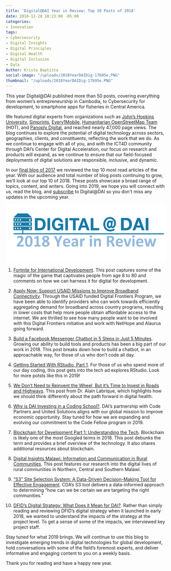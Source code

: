 ```yaml
---
title: 'Digital@DAI Year in Review: Top 10 Posts of 2018'
date: 2018-12-28 10:23:00 -05:00
categories:
- Innovation
tags:
- Cybersecurity
- Digital Insights
- Digital Principles
- Digital Health
- Digital Inclusion
- Data
Author: Krista Baptista
social-image: "/uploads/2018YearDAIDig-17b95e.PNG"
thumbnail: "/uploads/2018YearDAIDig-17b95e.PNG"
---
```


This year Digital@DAI published more than 50 posts, covering everything from women’s entrepreneurship in Cambodia, to Cybersecurity for development, to smartphone apps for fisheries in Central America.

We featured digital experts from organizations such as [John’s Hopkins University](https://twitter.com/alabriqu), [Simprints](https://www.simprints.com/), [Every1Mobile](https://www.every1mobile.com/), [Humanitarian OpenStreetMap Team](https://www.hotosm.org/) (HOT), and [Panoply Digital](https://www.panoplydigital.com/), and reached nearly 47,000 page views. The blog continues to explore the potential of digital technology across sectors, geographies, clients, and constituents, reflecting the work that we do.  As we continue to engage with all of you, and with the ICT4D community through DAI’s Center for Digital Acceleration, our focus on research and products will expand, as we continue to ensure that  our field-focused  deployments of digital solutions are responsible, inclusive, and dynamic.

In our [final blog of 2017](https://dai-global-digital.com/digital-at-dai-year-in-review-top-ten-posts-of-2017.html?utm_source=related-box) we reviewed the top 10 most read articles of the year. With our audience and total number of blog posts continuing to grow, we’ll look at our top 10 of 2018. These posts  showcase a broad range of topics, content, and writers.  Going into 2019, we hope you will connect with us, read the blog, and [subscribe](https://confirmsubscription.com/h/r/066AFBA15492935C) to Digital@DAI so you don't miss any updates in the upcoming year. 

<!--more-->

![2018YearDAIDig-17b95e.PNG](/uploads/2018YearDAIDig-17b95e.PNG)

 1. [Fortnite for International Development](https://dai-global-digital.com/fortnite-for-international-development.html). This post captures some of the magic of the game that captivates people from age 8 to 80 and comments on how we can harness it for digital for development.

 2. [Apply Now: Support USAID Missions to Improve Broadband Connectivity](https://dai-global-digital.com/apply-now-support-usaid-missions-to-improve-broadband-connectivity.html). Through the USAID funded Digital Frontiers Program, we have been able to identify providers who can work towards efficiently aggregating demand for broadband across country programs, resulting in lower costs that help  more people obtain affordable access to the internet.  We are thrilled to see how many people want to be involved with this Digital Frontiers initiative and work with NetHope and Alaurus  going forward.

 3. [Build a Facebook Messenger Chatbot in 5 Steps in Just 5 Minutes](https://dai-global-digital.com/facebook-messenger-chatbot-1.html). Growing our ability to build tools and products has been a big part of our work in 2018. This post breaks down how to build a chatbot, in an approachable way, for those of us who don’t code all day.

 4. [Getting Started With RStudio, Part 1](https://dai-global-digital.com/getting-started-with-rstudio.html). For those of us who spend more of our day coding, this post gets into the tech ad explores RStudio. Look for more potsts like this in 2019!

 5. [We Don’t Need to Reinvent the Wheel, But it’s Time to Invest in Roads and Highways](https://dai-global-digital.com/time-to-invest-in-roads-and-highways.html). This post from Dr. Alain Labrique, which  highlights how we should think differently about the path forward in digital health.

 6. [Why is DAI Investing in a Coding School?](https://dai-global-digital.com/why-is-dai-investing-in-a-coding-school.html). DAI’s partnership with Code Partners and United Solutions aligns with our global mission to improve economic opportunity.  Stay tuned for how we are expanding and evolving our commitment to the Code Fellow program in 2019.

 7. [Blockchain for Development Part 1: Understanding the Tech](https://dai-global-digital.com/blockchain-for-development-part-1-understanding-the-tech.html). Blockchain is likely one of the most Googled terms in 2018.  This post debunks the term and provides a brief overview of the technology. It also shares additional resources about blockchain.

 8. [Digital Insights Malawi: Information and Communication in Rural Communities](https://dai-global-digital.com/digital-insights-malawi-communication-among-rural-communities.html). This post features our research into the digital lives of rural communities in Northern, Central and Southern Malawi.

 9. [“S3” Site Selection System: A Data-Driven Decision-Making Tool for Effective Engagement](https://dai-global-digital.com/sit-selection-data-driven-decision-making-for-effective-beneficiary-targeting.html). CDA’s S3 tool delivers a data-informed approach to determining “how can we be certain we are targeting the right communities.”

10. [ DFID’s Digital Strategy: What Does it Mean for DAI?](https://dai-global-digital.com/dfids-digital-strategy-what-does-it-mean-for-dai.html). Rather than simply reading and reviewing DFID’s digital strategy when it  launched in early 2018, we wanted to understand the impacts of the strategy at the project level. To get a sense of some of the impacts, we interviewed key project staff.

Stay tuned for what 2019 brings. We will continue to use this blog to investigate emerging trends in digital technologies for global development, hold conversations with some of the field’s foremost experts, and deliver informative and engaging content to you on a weekly basis.

Thank you for reading and have a happy new year.